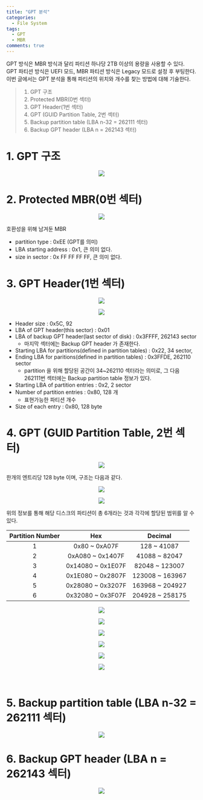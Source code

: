 ```yaml
---
title: "GPT 분석"
categories:
  - File System
tags:
  - GPT
  - MBR
comments: true
---
```


GPT 방식은 MBR 방식과 달리 파티션 하나당 2TB 이상의 용량을 사용할 수 있다.
GPT 파티션 방식은 UEFI 모드, MBR 파티션 방식은 Legacy 모드로 설정 후 부팅한다.
이번 글에서는 GPT 분석을 통해 파티션의 위치와 개수를 찾는 방법에 대해 기술한다.

> 1. GPT 구조
> 2. Protected MBR(0번 섹터)
> 3. GPT Header(1번 섹터)
> 4. GPT (GUID Partition Table, 2번 섹터)
> 5. Backup partition table (LBA n-32 = 262111 섹터)
> 6. Backup GPT header (LBA n = 262143 섹터)

# 1. GPT 구조

<center><p><img src="/assets/2018-11-21-post-GPT/1.png"></p></center>

# 2. Protected MBR(0번 섹터)

<center><p><img src="/assets/2018-11-21-post-GPT/2.png"></p></center>

호환성을 위해 남겨둔 MBR

- partition type : 0xEE (GPT를 의미)
- LBA starting address : 0x1, 큰 의미 없다.
- size in sector : 0x FF FF FF FF, 큰 의미 없다.

# 3. GPT Header(1번 섹터)

<center><p><img src="/assets/2018-11-21-post-GPT/3-1.png"></p></center>

<center><p><img src="/assets/2018-11-21-post-GPT/3-2.png"></p></center>

- Header size : 0x5C, 92
- LBA of GPT header(this sector) : 0x01
- LBA of backup GPT header(last sector of disk) : 0x3FFFF, 262143 sector
  - 마지막 섹터에는 Backup GPT header 가 존재한다.
- Starting LBA for partitions(defined in partition tables) : 0x22, 34 sector, 
- Ending LBA for paritions(defined in partition tables) : 0x3FFDE, 262110 sector
  - partition 을 위해 할당된 공간이 34~262110 섹터라는 의미로, 그 다음 262111번 섹터에는 Backup partition table 정보가 있다.
- Starting LBA of partition entries : 0x2, 2 sector
- Number of partition entries : 0x80, 128 개
  - 표현가능한 파티션 개수
- Size of each entry : 0x80, 128 byte

# 4. GPT (GUID Partition Table, 2번 섹터)

<center><p><img src="/assets/2018-11-21-post-GPT/4-1.png"></p></center>

<div class="notice">
한개의 엔트리당 128 byte 이며, 구조는 다음과 같다.
</div>

<center><p><img src="/assets/2018-11-21-post-GPT/4-2.png"></p></center>

<center><p><img src="/assets/2018-11-21-post-GPT/4-3.png"></p></center>

<div class="notice">
위의 정보를 통해 해당 디스크의 파티션이 총 6개라는 것과 각각에 할당된 범위를 알 수 있다.
</div>

|Partition Number|Hex|Decimal|
|:-:|:---:|:---:|
|1|0x80 ~ 0xA07F|128 ~ 41087|
|2|0xA080 ~ 0x1407F|41088 ~ 82047|
|3|0x14080 ~ 0x1E07F|82048 ~ 123007|
|4|0x1E080 ~ 0x2807F|123008 ~ 163967|
|5|0x28080 ~ 0x3207F|163968 ~ 204927|
|6|0x32080 ~ 0x3F07F|204928 ~ 258175|

<center><p><img src="/assets/2018-11-21-post-GPT/4-4.png"></p></center>
<center><p><img src="/assets/2018-11-21-post-GPT/4-5.png"></p></center>
<center><p><img src="/assets/2018-11-21-post-GPT/4-6.png"></p></center>
<center><p><img src="/assets/2018-11-21-post-GPT/4-7.png"></p></center>
<center><p><img src="/assets/2018-11-21-post-GPT/4-8.png"></p></center>
<center><p><img src="/assets/2018-11-21-post-GPT/4-9.png"></p></center>

<br>

# 5. Backup partition table (LBA n-32 = 262111 섹터)

<center><p><img src="/assets/2018-11-21-post-GPT/5.png"></p></center>

# 6. Backup GPT header (LBA n = 262143 섹터)

<center><p><img src="/assets/2018-11-21-post-GPT/6.png"></p></center>

<br>
